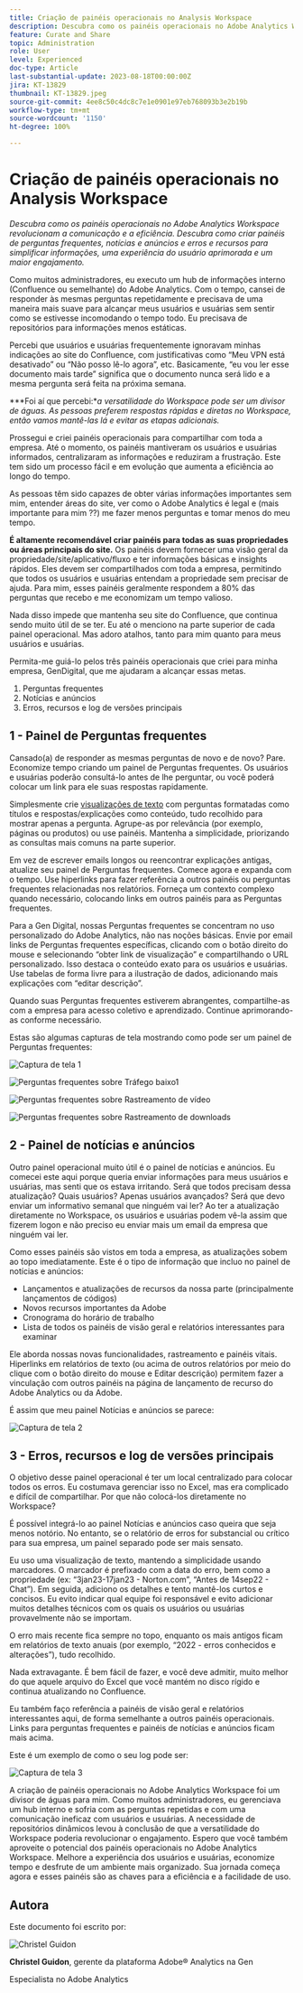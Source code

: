 ```yaml
---
title: Criação de painéis operacionais no Analysis Workspace
description: Descubra como os painéis operacionais no Adobe Analytics Workspace revolucionam a comunicação e a eficiência.
feature: Curate and Share
topic: Administration
role: User
level: Experienced
doc-type: Article
last-substantial-update: 2023-08-18T00:00:00Z
jira: KT-13829
thumbnail: KT-13829.jpeg
source-git-commit: 4ee8c50c4dc8c7e1e0901e97eb768093b3e2b19b
workflow-type: tm+mt
source-wordcount: '1150'
ht-degree: 100%

---
```



# Criação de painéis operacionais no Analysis Workspace

_Descubra como os painéis operacionais no Adobe Analytics Workspace revolucionam a comunicação e a eficiência. Descubra como criar painéis de perguntas frequentes, notícias e anúncios e erros e recursos para simplificar informações, uma experiência do usuário aprimorada e um maior engajamento._


Como muitos administradores, eu executo um hub de informações interno (Confluence ou semelhante) do Adobe Analytics. Com o tempo, cansei de responder às mesmas perguntas repetidamente e precisava de uma maneira mais suave para alcançar meus usuários e usuárias sem sentir como se estivesse incomodando o tempo todo. Eu precisava de repositórios para informações menos estáticas.

Percebi que usuários e usuárias frequentemente ignoravam minhas indicações ao site do Confluence, com justificativas como “Meu VPN está desativado” ou “Não posso lê-lo agora”, etc. Basicamente, “eu vou ler esse documento mais tarde” significa que o documento nunca será lido e a mesma pergunta será feita na próxima semana.

***Foi aí que percebi:**a versatilidade do Workspace pode ser um divisor de águas. As pessoas preferem respostas rápidas e diretas no Workspace, então vamos mantê-las lá e evitar as etapas adicionais.*

Prossegui e criei painéis operacionais para compartilhar com toda a empresa. Até o momento, os painéis mantiveram os usuários e usuárias informados, centralizaram as informações e reduziram a frustração. Este tem sido um processo fácil e em evolução que aumenta a eficiência ao longo do tempo.

As pessoas têm sido capazes de obter várias informações importantes sem mim, entender áreas do site, ver como o Adobe Analytics é legal e (mais importante para mim ??) me fazer menos perguntas e tomar menos do meu tempo.

**É altamente recomendável criar painéis para todas as suas propriedades ou áreas principais do site.** Os painéis devem fornecer uma visão geral da propriedade/site/aplicativo/fluxo e ter informações básicas e insights rápidos. Eles devem ser compartilhados com toda a empresa, permitindo que todos os usuários e usuárias entendam a propriedade sem precisar de ajuda. Para mim, esses painéis geralmente respondem a 80% das perguntas que recebo e me economizam um tempo valioso.

Nada disso impede que mantenha seu site do Confluence, que continua sendo muito útil de se ter. Eu até o menciono na parte superior de cada painel operacional. Mas adoro atalhos, tanto para mim quanto para meus usuários e usuárias.

Permita-me guiá-lo pelos três painéis operacionais que criei para minha empresa, GenDigital, que me ajudaram a alcançar essas metas.

1. Perguntas frequentes
1. Notícias e anúncios
1. Erros, recursos e log de versões principais


## 1 - Painel de Perguntas frequentes

Cansado(a) de responder as mesmas perguntas de novo e de novo? Pare. Economize tempo criando um painel de Perguntas frequentes. Os usuários e usuárias poderão consultá-lo antes de lhe perguntar, ou você poderá colocar um link para ele suas respostas rapidamente.

Simplesmente crie [visualizações de texto](https://experienceleague.adobe.com/docs/analytics/analyze/analysis-workspace/visualizations/text.html?lang=pt-BR) com perguntas formatadas como títulos e respostas/explicações como conteúdo, tudo recolhido para mostrar apenas a pergunta. Agrupe-as por relevância (por exemplo, páginas ou produtos) ou use painéis. Mantenha a simplicidade, priorizando as consultas mais comuns na parte superior.

Em vez de escrever emails longos ou reencontrar explicações antigas, atualize seu painel de Perguntas frequentes. Comece agora e expanda com o tempo. Use hiperlinks para fazer referência a outros painéis ou perguntas frequentes relacionadas nos relatórios. Forneça um contexto complexo quando necessário, colocando links em outros painéis para as Perguntas frequentes.

Para a Gen Digital, nossas Perguntas frequentes se concentram no uso personalizado do Adobe Analytics, não nas noções básicas. Envie por email links de Perguntas frequentes específicas, clicando com o botão direito do mouse e selecionando “obter link de visualização” e compartilhando o URL personalizado. Isso destaca o conteúdo exato para os usuários e usuárias. Use tabelas de forma livre para a ilustração de dados, adicionando mais explicações com “editar descrição”.

Quando suas Perguntas frequentes estiverem abrangentes, compartilhe-as com a empresa para acesso coletivo e aprendizado. Continue aprimorando-as conforme necessário.

Estas são algumas capturas de tela mostrando como pode ser um painel de Perguntas frequentes:

![Captura de tela 1](assets/screenshot-1.png)

![Perguntas frequentes sobre Tráfego baixo1](assets/low-traffic-faq.png)

![Perguntas frequentes sobre Rastreamento de vídeo](assets/track-video-faq.png)

![Perguntas frequentes sobre Rastreamento de downloads](assets/track-downloads-faq.png)

## 2 - Painel de notícias e anúncios

Outro painel operacional muito útil é o painel de notícias e anúncios. Eu comecei este aqui porque queria enviar informações para meus usuários e usuárias, mas senti que os estava irritando. Será que todos precisam dessa atualização? Quais usuários? Apenas usuários avançados? Será que devo enviar um informativo semanal que ninguém vai ler? Ao ter a atualização diretamente no Workspace, os usuários e usuárias podem vê-la assim que fizerem logon e não preciso eu enviar mais um email da empresa que ninguém vai ler.

Como esses painéis são vistos em toda a empresa, as atualizações sobem ao topo imediatamente. Este é o tipo de informação que incluo no painel de notícias e anúncios:

- Lançamentos e atualizações de recursos da nossa parte (principalmente lançamentos de códigos)
- Novos recursos importantes da Adobe
- Cronograma do horário de trabalho
- Lista de todos os painéis de visão geral e relatórios interessantes para examinar

Ele aborda nossas novas funcionalidades, rastreamento e painéis vitais. Hiperlinks em relatórios de texto (ou acima de outros relatórios por meio do clique com o botão direito do mouse e Editar descrição) permitem fazer a vinculação com outros painéis na página de lançamento de recurso do Adobe Analytics ou da Adobe.

É assim que meu painel Notícias e anúncios se parece:

![Captura de tela 2](assets/screenshot-2.png)

## 3 - Erros, recursos e log de versões principais

O objetivo desse painel operacional é ter um local centralizado para colocar todos os erros. Eu costumava gerenciar isso no Excel, mas era complicado e difícil de compartilhar. Por que não colocá-los diretamente no Workspace?

É possível integrá-lo ao painel Notícias e anúncios caso queira que seja menos notório. No entanto, se o relatório de erros for substancial ou crítico para sua empresa, um painel separado pode ser mais sensato.

Eu uso uma visualização de texto, mantendo a simplicidade usando marcadores. O marcador é prefixado com a data do erro, bem como a propriedade (ex: “3jan23-17jan23 - Norton.com”, “Antes de 14sep22 - Chat”). Em seguida, adiciono os detalhes e tento mantê-los curtos e concisos. Eu evito indicar qual equipe foi responsável e evito adicionar muitos detalhes técnicos com os quais os usuários ou usuárias provavelmente não se importam.

O erro mais recente fica sempre no topo, enquanto os mais antigos ficam em relatórios de texto anuais (por exemplo, “2022 - erros conhecidos e alterações”), tudo recolhido.

Nada extravagante. É bem fácil de fazer, e você deve admitir, muito melhor do que aquele arquivo do Excel que você mantém no disco rígido e continua atualizando no Confluence.

Eu também faço referência a painéis de visão geral e relatórios interessantes aqui, de forma semelhante a outros painéis operacionais. Links para perguntas frequentes e painéis de notícias e anúncios ficam mais acima.

Este é um exemplo de como o seu log pode ser:

![Captura de tela 3](assets/screenshot-3.png)

A criação de painéis operacionais no Adobe Analytics Workspace foi um divisor de águas para mim. Como muitos administradores, eu gerenciava um hub interno e sofria com as perguntas repetidas e com uma comunicação ineficaz com usuários e usuárias. A necessidade de repositórios dinâmicos levou à conclusão de que a versatilidade do Workspace poderia revolucionar o engajamento. Espero que você também aproveite o potencial dos painéis operacionais no Adobe Analytics Workspace. Melhore a experiência dos usuários e usuárias, economize tempo e desfrute de um ambiente mais organizado. Sua jornada começa agora e esses painéis são as chaves para a eficiência e a facilidade de uso.

## Autora

Este documento foi escrito por:

![Christel Guidon](assets/Christel-Headshot-150.png)

**Christel Guidon**, gerente da plataforma Adobe® Analytics na Gen

Especialista no Adobe Analytics